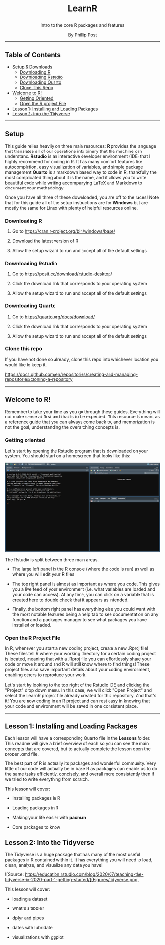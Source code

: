 <h1 align="center";>

LearnR

</h1>

<p align="center";>
Intro to the core R packages and features
</p>

<p align="center";>
By Phillip Post
</p>

------------------------------------------------------------------------

## Table of Contents

-   [Setup & Downloads](#setup)
    -   [Downloading R](#downloading-r)
    -   [Downloading Rstudio](#downloading-rstudio)
    -   [Downloading Quarto](#downloading-quarto)
    -   [Clone This Repo](#downloading-quarto)
-   [Welcome to R!](#clone-this-repo)
    -   [Getting Oriented](#getting-oriented)
    -   [Open the R project File](#open-the-r-project-file)
-   [Lesson 1: Installing and Loading Packages](#lesson-1-installing-and-loading-packages)
-   [Lesson 2: Into the Tidyverse](#lesson-2-into-the-tidyverse)

------------------------------------------------------------------------

## Setup 

This guide relies heavily on three main resources: **R** provides the language that translates all of our operations into binary that the machine can understand. **Rstudio** is an interactive developer environment (IDE) that I highly recommend for coding in R. It has many comfort features like autocompletion, easy visualization of variables, and simple package management **Quarto** is a markdown based way to code in R, thankfully the most complicated thing about it is the name, and it allows you to write beautiful code while writing accompanying LaTeX and Markdown to document your methadology

Once you have all three of these downloaded, you are off to the races! Note that for this guide all of the setup instructions are for **Windows** but are mostly the same for Linux with plenty of helpful resources online.

### Downloading R 

1.  Go to <https://cran.r-project.org/bin/windows/base/>

2.  Download the latest version of R

3.  Allow the setup wizard to run and accept all of the default settings

### Downloading Rstudio 

1.  Go to <https://posit.co/download/rstudio-desktop/>

2.  Click the download link that corresponds to your operating system

3.  Allow the setup wizard to run and accept all of the default settings

### Downloading Quarto 

1.  Go to <https://quarto.org/docs/download/>

2.  Click the download link that corresponds to your operating system

3.  Allow the setup wizard to run and accept all of the default settings

### Clone this repo 

If you have not done so already, clone this repo into whichever location you would like to keep it.

<https://docs.github.com/en/repositories/creating-and-managing-repositories/cloning-a-repository>

------------------------------------------------------------------------

## Welcome to R!

Remember to take your time as you go through these guides. Everything will not make sense at first and that is to be expected. This resource is meant as a reference guide that you can always come back to, and memorization is not the goal, understanding the overarching concepts is.

### Getting oriented 

Let's start by opening the Rstudio program that is downloaded on your system. You should start on a homescreen that looks like this:

![](Figures/Orientation.png)

The Rstudio is split between three main areas.

-   The large left panel is the R console (where the code is run) as well as where you will edit your R files

-   The top right panel is almost as important as where you code. This gives you a live feed of your environment (i.e. what variables are loaded and your code can access). At any time, you can click on a variable that is created here to double check that it appears as intended.

-   Finally, the bottom right panel has everything else you could want with the most notable features being a help tab to see documentation on any function and a packages manager to see what packages you have installed or loaded.

### Open the R Project File 

In R, whenever you start a new coding project, create a new .Rproj file! These files tell R where your working directory for a certain coding project is located, meaning that with a .Rproj file you can effortlessly share your code or move it around and R will still know where to find things! These project files also save important details about your coding environment, enabling others to reproduce your work.\
\
Let's start by looking to the top right of the Rstudio IDE and clicking the "Project" drop down menu. In this case, we will click "Open Project" and select the LearnR project file already created for this repository. And that's it! You are now coding in an R project and can rest easy in knowing that your code and environment will be saved in one consistent place.

------------------------------------------------------------------------

## Lesson 1: Installing and Loading Packages

Each lesson will have a corresponding Quarto file in the **Lessons** folder. This readme will give a brief overview of each so you can see the main concepts that are covered, but to actually complete the lesson open the proper .qmd file.

The best part of R is actually its packages and wonderful community. Very little of our code will actually be in base R as packages can enable us to do the same tasks efficiently, concisely, and overall more consistently then if we tried to write everything from scratch.

This lesson will cover:

-   Installing packages in R

-   Loading packages in R

-   Making your life easier with **pacman**

-   Core packages to know

## Lesson 2: Into the Tidyverse

The Tidyverse is a huge package that has many of the most useful packages in R contained within it. It has everything you will need to load, clean, analyze, and visualize any data you have!

![Source: https://education.rstudio.com/blog/2020/07/teaching-the-tidyverse-in-2020-part-1-getting-started/](Figures/tidyverse.png)

This lesson will cover:

-   loading a dataset

-   what's a tibble?

-   dplyr and pipes

-   dates with lubridate

-   visualizations with ggplot
